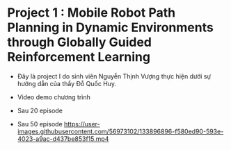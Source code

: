 # Project 1 : Mobile Robot Path Planning in Dynamic Environments through Globally Guided Reinforcement Learning
- Đây là project I do sinh viên Nguyễn Thịnh Vượng thực hiện dưới sự hướng dẫn của thầy Đỗ Quốc Huy.
- Video demo chương trình 
- Sau 20 episode



- Sau 50 episode
https://user-images.githubusercontent.com/56973102/133896896-f580ed90-593e-4023-a9ac-d437be853f15.mp4

